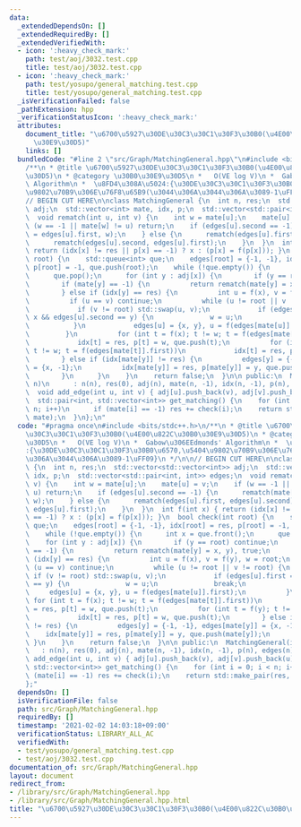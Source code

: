 ```yaml
---
data:
  _extendedDependsOn: []
  _extendedRequiredBy: []
  _extendedVerifiedWith:
  - icon: ':heavy_check_mark:'
    path: test/aoj/3032.test.cpp
    title: test/aoj/3032.test.cpp
  - icon: ':heavy_check_mark:'
    path: test/yosupo/general_matching.test.cpp
    title: test/yosupo/general_matching.test.cpp
  _isVerificationFailed: false
  _pathExtension: hpp
  _verificationStatusIcon: ':heavy_check_mark:'
  attributes:
    document_title: "\u6700\u5927\u30DE\u30C3\u30C1\u30F3\u30B0(\u4E00\u822C\u30B0\
      \u30E9\u30D5)"
    links: []
  bundledCode: "#line 2 \"src/Graph/MatchingGeneral.hpp\"\n#include <bits/stdc++.h>\n\
    /**\n * @title \u6700\u5927\u30DE\u30C3\u30C1\u30F3\u30B0(\u4E00\u822C\u30B0\u30E9\
    \u30D5)\n * @category \u30B0\u30E9\u30D5\n *   O(VE log V)\n *  Gabow\u306EEdmonds'\
    \ Algorithm\n *  \u8FD4\u308A\u5024:{\u30DE\u30C3\u30C1\u30F3\u30B0\u6570,\u5404\
    \u9802\u70B9\u306E\u76F8\u65B9(\u3044\u306A\u3044\u306A\u3089-1\uFF09}\n */\n\n\
    // BEGIN CUT HERE\n\nclass MatchingGeneral {\n  int n, res;\n  std::vector<std::vector<int>>\
    \ adj;\n  std::vector<int> mate, idx, p;\n  std::vector<std::pair<int, int>> edges;\n\
    \  void rematch(int u, int v) {\n    int w = mate[u];\n    mate[u] = v;\n    if\
    \ (w == -1 || mate[w] != u) return;\n    if (edges[u].second == -1) {\n      rematch(mate[w]\
    \ = edges[u].first, w);\n    } else {\n      rematch(edges[u].first, edges[u].second);\n\
    \      rematch(edges[u].second, edges[u].first);\n    }\n  }\n  int f(int x) {\
    \ return (idx[x] != res || p[x] == -1) ? x : (p[x] = f(p[x])); }\n  bool check(int\
    \ root) {\n    std::queue<int> que;\n    edges[root] = {-1, -1}, idx[root] = res,\
    \ p[root] = -1, que.push(root);\n    while (!que.empty()) {\n      int x = que.front();\n\
    \      que.pop();\n      for (int y : adj[x]) {\n        if (y == root) continue;\n\
    \        if (mate[y] == -1) {\n          return rematch(mate[y] = x, y), true;\n\
    \        } else if (idx[y] == res) {\n          int u = f(x), v = f(y), w = root;\n\
    \          if (u == v) continue;\n          while (u != root || v != root) {\n\
    \            if (v != root) std::swap(u, v);\n            if (edges[u].first ==\
    \ x && edges[u].second == y) {\n              w = u;\n              break;\n \
    \           }\n            edges[u] = {x, y}, u = f(edges[mate[u]].first);\n \
    \         }\n          for (int t = f(x); t != w; t = f(edges[mate[t]].first))\n\
    \            idx[t] = res, p[t] = w, que.push(t);\n          for (int t = f(y);\
    \ t != w; t = f(edges[mate[t]].first))\n            idx[t] = res, p[t] = w, que.push(t);\n\
    \        } else if (idx[mate[y]] != res) {\n          edges[y] = {-1, -1}, edges[mate[y]]\
    \ = {x, -1};\n          idx[mate[y]] = res, p[mate[y]] = y, que.push(mate[y]);\n\
    \        }\n      }\n    }\n    return false;\n  }\n\n public:\n  MatchingGeneral(int\
    \ n)\n      : n(n), res(0), adj(n), mate(n, -1), idx(n, -1), p(n), edges(n) {}\n\
    \  void add_edge(int u, int v) { adj[u].push_back(v), adj[v].push_back(u); }\n\
    \  std::pair<int, std::vector<int>> get_matching() {\n    for (int i = 0; i <\
    \ n; i++)\n      if (mate[i] == -1) res += check(i);\n    return std::make_pair(res,\
    \ mate);\n  }\n};\n"
  code: "#pragma once\n#include <bits/stdc++.h>\n/**\n * @title \u6700\u5927\u30DE\
    \u30C3\u30C1\u30F3\u30B0(\u4E00\u822C\u30B0\u30E9\u30D5)\n * @category \u30B0\u30E9\
    \u30D5\n *   O(VE log V)\n *  Gabow\u306EEdmonds' Algorithm\n *  \u8FD4\u308A\u5024\
    :{\u30DE\u30C3\u30C1\u30F3\u30B0\u6570,\u5404\u9802\u70B9\u306E\u76F8\u65B9(\u3044\
    \u306A\u3044\u306A\u3089-1\uFF09}\n */\n\n// BEGIN CUT HERE\n\nclass MatchingGeneral\
    \ {\n  int n, res;\n  std::vector<std::vector<int>> adj;\n  std::vector<int> mate,\
    \ idx, p;\n  std::vector<std::pair<int, int>> edges;\n  void rematch(int u, int\
    \ v) {\n    int w = mate[u];\n    mate[u] = v;\n    if (w == -1 || mate[w] !=\
    \ u) return;\n    if (edges[u].second == -1) {\n      rematch(mate[w] = edges[u].first,\
    \ w);\n    } else {\n      rematch(edges[u].first, edges[u].second);\n      rematch(edges[u].second,\
    \ edges[u].first);\n    }\n  }\n  int f(int x) { return (idx[x] != res || p[x]\
    \ == -1) ? x : (p[x] = f(p[x])); }\n  bool check(int root) {\n    std::queue<int>\
    \ que;\n    edges[root] = {-1, -1}, idx[root] = res, p[root] = -1, que.push(root);\n\
    \    while (!que.empty()) {\n      int x = que.front();\n      que.pop();\n  \
    \    for (int y : adj[x]) {\n        if (y == root) continue;\n        if (mate[y]\
    \ == -1) {\n          return rematch(mate[y] = x, y), true;\n        } else if\
    \ (idx[y] == res) {\n          int u = f(x), v = f(y), w = root;\n          if\
    \ (u == v) continue;\n          while (u != root || v != root) {\n           \
    \ if (v != root) std::swap(u, v);\n            if (edges[u].first == x && edges[u].second\
    \ == y) {\n              w = u;\n              break;\n            }\n       \
    \     edges[u] = {x, y}, u = f(edges[mate[u]].first);\n          }\n         \
    \ for (int t = f(x); t != w; t = f(edges[mate[t]].first))\n            idx[t]\
    \ = res, p[t] = w, que.push(t);\n          for (int t = f(y); t != w; t = f(edges[mate[t]].first))\n\
    \            idx[t] = res, p[t] = w, que.push(t);\n        } else if (idx[mate[y]]\
    \ != res) {\n          edges[y] = {-1, -1}, edges[mate[y]] = {x, -1};\n      \
    \    idx[mate[y]] = res, p[mate[y]] = y, que.push(mate[y]);\n        }\n     \
    \ }\n    }\n    return false;\n  }\n\n public:\n  MatchingGeneral(int n)\n   \
    \   : n(n), res(0), adj(n), mate(n, -1), idx(n, -1), p(n), edges(n) {}\n  void\
    \ add_edge(int u, int v) { adj[u].push_back(v), adj[v].push_back(u); }\n  std::pair<int,\
    \ std::vector<int>> get_matching() {\n    for (int i = 0; i < n; i++)\n      if\
    \ (mate[i] == -1) res += check(i);\n    return std::make_pair(res, mate);\n  }\n\
    };"
  dependsOn: []
  isVerificationFile: false
  path: src/Graph/MatchingGeneral.hpp
  requiredBy: []
  timestamp: '2021-02-02 14:03:18+09:00'
  verificationStatus: LIBRARY_ALL_AC
  verifiedWith:
  - test/yosupo/general_matching.test.cpp
  - test/aoj/3032.test.cpp
documentation_of: src/Graph/MatchingGeneral.hpp
layout: document
redirect_from:
- /library/src/Graph/MatchingGeneral.hpp
- /library/src/Graph/MatchingGeneral.hpp.html
title: "\u6700\u5927\u30DE\u30C3\u30C1\u30F3\u30B0(\u4E00\u822C\u30B0\u30E9\u30D5)"
---
```

